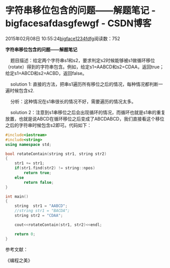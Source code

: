 # 字符串移位包含的问题——解题笔记 - bigfacesafdasgfewgf - CSDN博客





2015年02月08日 10:55:24[bigface1234fdfg](https://me.csdn.net/puqutogether)阅读数：752








**字符串移位包含的问题——解题笔记**






    题目描述：给定两个字符串s1和s2，要求判定s2时候能够被s1做循环移位（rotate）得到的字符串包含。例如，给定s1=AABCD和s2=CDAA，返回true；给定s1=ABCD和s2=ACBD，返回false。




    solution 1: 直接的方法，把串s1遍历所有移位之后的情况，每种情况都判断一遍时候包含s2. 



    分析：这种情况在s1串很长的情况不好，需要遍历的情况太多。




    solution 2：注意到s1串移位之后会出现循环的情况，而循环也就是s1串的重复放置，也就是说ABCD在循环移位之后变成了ABCDABCD，我们直接看这个移位之后的字符串时候包含s2即可。代码如下：






```cpp
#include<iostream>
#include<string>
using namespace std; 

bool rotateContain(string str1, string str2)
{
	str1 += str1; 
	if(str1.find(str2) != string::npos)
		return true; 
	else
		return false; 
}

int main()
{
	string  str1 = "AABCD"; 
	//string str1 = "BACDA"; 
	string str2 = "CDAA"; 

	cout<<rotateContain(str1, str2)<<endl; 

	return 0; 
}
```



参考文献：

《编程之美》
















